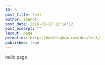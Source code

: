 ```yaml
---
ID: 8
post_title: test
author: ibenot
post_date: 2016-03-17 12:14:12
post_excerpt: ""
layout: page
permalink: http://bnotteghem.com/dev/test/
published: true
---
```

hello page